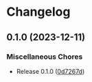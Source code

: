 # Changelog

## 0.1.0 (2023-12-11)


### Miscellaneous Chores

* Release 0.1.0 ([0d7267d](https://github.com/lpchaim/homelab/commit/0d7267dcc0ae4b8f47e93f9e7f0608bada5154b5))
